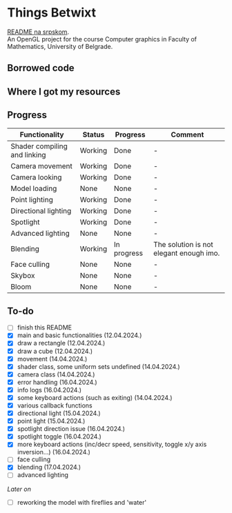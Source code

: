 # Things Betwixt
[README na srpskom](README-sr.md). <br>
An OpenGL project for the course Computer graphics in Faculty of Mathematics, University of Belgrade.

## Borrowed code

## Where I got my resources

## Progress
| Functionality                | Status  | Progress     | Comment                                 |
|------------------------------|---------|--------------|-----------------------------------------|
| Shader compiling and linking | Working | Done         | -                                       |
| Camera movement              | Working | Done         | -                                       |
| Camera looking               | Working | Done         | -                                       |
| Model loading                | None    | None         | -                                       |
| Point lighting               | Working | Done         | -                                       |
| Directional lighting         | Working | Done         | -                                       |
| Spotlight                    | Working | Done         | -                                       |
| Advanced lighting            | None    | None         | -                                       |
| Blending                     | Working | In progress  | The solution is not elegant enough imo. |
| Face culling                 | None    | None         | -                                       |
| Skybox                       | None    | None         | -                                       |
| Bloom                        | None    | None         | -                                       |

## To-do
- [ ] finish this README
- [x] main and basic functionalities (12.04.2024.)
- [x] draw a rectangle (12.04.2024.)
- [x] draw a cube (12.04.2024.)
- [x] movement (14.04.2024.)
- [x] shader class, some uniform sets undefined (14.04.2024.)
- [x] camera class (14.04.2024.)
- [x] error handling (16.04.2024.)
- [x] info logs (16.04.2024.)
- [x] some keyboard actions (such as exiting) (14.04.2024.)
- [x] various callback functions
- [x] directional light (15.04.2024.)
- [x] point light (15.04.2024.)
- [x] spotlight direction issue (16.04.2024.)
- [x] spotlight toggle (16.04.2024.)
- [x] more keyboard actions (inc/decr speed, sensitivity, toggle x/y axis inversion...) (16.04.2024.)
- [ ] face culling
- [x] blending (17.04.2024.)
- [ ] advanced lighting

*Later on*
- [ ] reworking the model with fireflies and 'water'